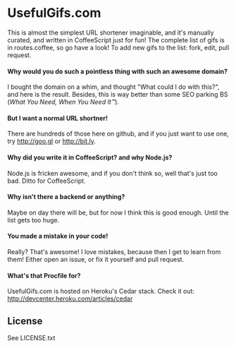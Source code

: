 # UsefulGifs.com

This is almost the simplest URL shortener imaginable, and it's manually curated, and written in CoffeeScript just for 
fun! The complete list of gifs is in routes.coffee, so go have a look! To add new gifs to the list: fork, edit, pull 
request.

#### Why would you do such a pointless thing with such an awesome domain?

I bought the domain on a whim, and thought "What could I do with this?", and here is the result. Besides, this is way 
better than some SEO parking BS (*What You Need, When You Need It™*).

#### But I want a normal URL shortner!

There are hundreds of those here on github, and if you just want to use one, try http://goo.gl or http://bit.ly.

#### Why did you write it in CoffeeScript? and why Node.js?

Node.js is fricken awesome, and if you don't think so, well that's just too bad. Ditto for CoffeeScript.

#### Why isn't there a backend or anything?

Maybe on day there will be, but for now I think this is good enough. Until the list gets too huge.

#### You made a mistake in your code!

Really? That's awesome! I love mistakes, because then I get to learn from them! Either open an issue, or fix it 
yourself and pull request.

#### What's that Procfile for?

UsefulGifs.com is hosted on Heroku's Cedar stack. Check it out: http://devcenter.heroku.com/articles/cedar

## License

See LICENSE.txt
